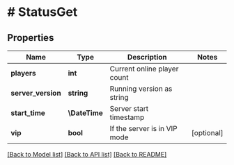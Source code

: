 # # StatusGet

## Properties

Name | Type | Description | Notes
------------ | ------------- | ------------- | -------------
**players** | **int** | Current online player count |
**server_version** | **string** | Running version as string |
**start_time** | **\DateTime** | Server start timestamp |
**vip** | **bool** | If the server is in VIP mode | [optional]

[[Back to Model list]](../../README.md#models) [[Back to API list]](../../README.md#endpoints) [[Back to README]](../../README.md)
